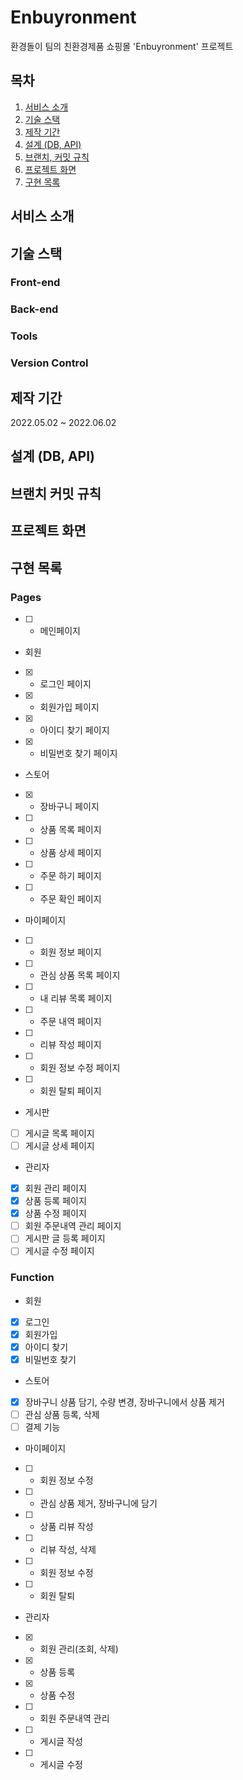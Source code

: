 # Enbuyronment
환경돌이 팀의 친환경제품 쇼핑몰 'Enbuyronment' 프로젝트

## 목차
1. [서비스 소개](#서비스-소개)
2. [기술 스택](#기술-스택)
3. [제작 기간](#제작-기간)
4. [설계 (DB, API)](#설계-(DB,-API))
5. [브랜치, 커밋 규칙](#브랜치-커밋-규칙)
6. [프로젝트 화면](#프로젝트-화면)
7. [구현 목록](#구현-목록)

## 서비스 소개

## 기술 스택
### Front-end
### Back-end
### Tools
### Version Control

## 제작 기간
2022.05.02 ~ 2022.06.02

## 설계 (DB, API)

## 브랜치 커밋 규칙

## 프로젝트 화면




## 구현 목록
### Pages
- [ ] - 메인페이지 
* 회원
- [X] - 로그인 페이지
- [X] - 회원가입 페이지
- [X] - 아이디 찾기 페이지
- [X] - 비밀번호 찾기 페이지
* 스토어
- [X] - 장바구니 페이지
- [ ] - 상품 목록 페이지
- [ ] - 상품 상세 페이지
- [ ] - 주문 하기 페이지
- [ ] - 주문 확인 페이지
* 마이페이지
- [ ] - 회원 정보 페이지
- [ ] - 관심 상품 목록 페이지
- [ ] - 내 리뷰 목록 페이지
- [ ] - 주문 내역 페이지
- [ ] - 리뷰 작성 페이지
- [ ] - 회원 정보 수정 페이지
- [ ] - 회원 탈퇴 페이지
* 게시판
- [ ] 게시글 목록 페이지
- [ ] 게시글 상세 페이지
* 관리자
- [X] 회원 관리 페이지
- [X] 상품 등록 페이지
- [X] 상품 수정 페이지
- [ ] 회원 주문내역 관리 페이지
- [ ] 게시판 글 등록 페이지
- [ ] 게시글 수정 페이지

### Function
* 회원
- [X] 로그인
- [X] 회원가입
- [X] 아이디 찾기
- [X] 비밀번호 찾기
* 스토어
- [X] 장바구니 상품 담기, 수량 변경, 장바구니에서 상품 제거
- [ ] 관심 상품 등록, 삭제
- [ ] 결제 기능
* 마이페이지
- [ ] - 회원 정보 수정
- [ ] - 관심 상품 제거, 장바구니에 담기
- [ ] - 상품 리뷰 작성
- [ ] - 리뷰 작성, 삭제
- [ ] - 회원 정보 수정
- [ ] - 회원 탈퇴
* 관리자
- [X] - 회원 관리(조회, 삭제)
- [X] - 상품 등록
- [X] - 상품 수정
- [ ] - 회원 주문내역 관리
- [ ] - 게시글 작성
- [ ] - 게시글 수정
